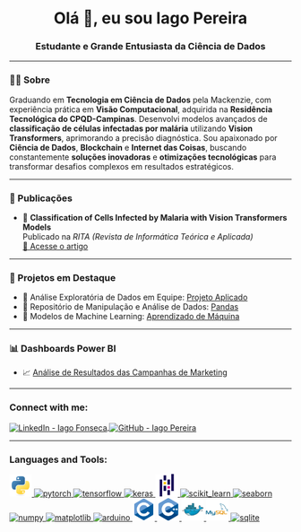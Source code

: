 <h1 align="center">Olá 👋, eu sou Iago Pereira</h1>
<h3 align="center">Estudante e Grande Entusiasta da Ciência de Dados</h3>

---

### 🧑‍💼 Sobre

Graduando em **Tecnologia em Ciência de Dados** pela Mackenzie, com experiência prática em **Visão Computacional**, adquirida na **Residência Tecnológica do CPQD-Campinas**. Desenvolvi modelos avançados de **classificação de células infectadas por malária** utilizando **Vision Transformers**, aprimorando a precisão diagnóstica.  Sou apaixonado por **Ciência de Dados**, **Blockchain** e **Internet das Coisas**, buscando constantemente **soluções inovadoras** e **otimizações tecnológicas** para transformar desafios complexos em resultados estratégicos.

---

### 📄 Publicações

- 🧬 **Classification of Cells Infected by Malaria with Vision Transformers Models**  
  Publicado na *RITA (Revista de Informática Teórica e Aplicada)*  
  [🔗 Acesse o artigo](https://seer.ufrgs.br/index.php/rita/article/view/143548)

---

### 💼 Projetos em Destaque

- 🔬 Análise Exploratória de Dados em Equipe: [Projeto Aplicado](https://github.com/NaveProjetoI/Projeto-Aplicado-I)
- 🧮 Repositório de Manipulação e Análise de Dados: [Pandas](https://github.com/Iago-Pereira/pandas_2025)
- 🤖 Modelos de Machine Learning: [Aprendizado de Máquina](https://github.com/Iago-Pereira/Aprendizado-De-Maquina-I)

---

### 📊 Dashboards Power BI

- 📈 [Análise de Resultados das Campanhas de Marketing](https://app.powerbi.com/view?r=eyJrIjoiZTQ0MzdlMzAtNzg1Ni00MjM1LWJkZTctNjk2ZGZhOGNlYzA4IiwidCI6IjA4MGJjMDIzLTVlNWEtNDZmYi1iYmU4LWViNTQ4ZTk4NzNhNiJ9)

---

<h3 align="left">Connect with me:</h3>
<p align="left">
  <a href="https://www.linkedin.com/in/iago-fonseca/" target="blank">
    <img align="center" src="https://raw.githubusercontent.com/rahuldkjain/github-profile-readme-generator/master/src/images/icons/Social/linked-in-alt.svg" alt="LinkedIn - Iago Fonseca" height="30" width="40" />
  </a>
  <a href="https://github.com/Iago-Pereira" target="blank">
    <img align="center" src="https://raw.githubusercontent.com/rahuldkjain/github-profile-readme-generator/master/src/images/icons/Social/github.svg" alt="GitHub - Iago Pereira" height="30" width="40" />
  </a>
</p>

---

<h3 align="left">Languages and Tools:</h3>
<p align="left">
  <!-- Python -->
  <a href="https://www.python.org" target="_blank" rel="noreferrer">
    <img src="https://raw.githubusercontent.com/devicons/devicon/master/icons/python/python-original.svg" alt="python" width="40" height="40"/>
  </a>
  
  <!-- Python Frameworks -->
  <a href="https://pytorch.org/" target="_blank" rel="noreferrer">
    <img src="https://www.vectorlogo.zone/logos/pytorch/pytorch-icon.svg" alt="pytorch" width="40" height="40"/>
  </a>
  <a href="https://www.tensorflow.org/" target="_blank" rel="noreferrer">
    <img src="https://www.vectorlogo.zone/logos/tensorflow/tensorflow-icon.svg" alt="tensorflow" width="40" height="40"/>
  </a>
  <a href="https://keras.io/" target="_blank" rel="noreferrer">
    <img src="https://upload.wikimedia.org/wikipedia/commons/a/ae/Keras_logo.svg" alt="keras" width="40" height="40"/>
  </a>

  <!-- Principais bibliotecas Python para Ciência de Dados -->
  <a href="https://pandas.pydata.org/" target="_blank" rel="noreferrer">
    <img src="https://raw.githubusercontent.com/devicons/devicon/2ae2a900d2f041da66e950e4d48052658d850630/icons/pandas/pandas-original.svg" alt="pandas" width="40" height="40"/>
  </a>
  <a href="https://scikit-learn.org/" target="_blank" rel="noreferrer">
    <img src="https://upload.wikimedia.org/wikipedia/commons/0/05/Scikit_learn_logo_small.svg" alt="scikit_learn" width="40" height="40"/>
  </a>
  <a href="https://seaborn.pydata.org/" target="_blank" rel="noreferrer">
    <img src="https://seaborn.pydata.org/_images/logo-mark-lightbg.svg" alt="seaborn" width="40" height="40"/>
  </a>
  <a href="https://numpy.org/" target="_blank" rel="noreferrer">
    <img src="https://upload.wikimedia.org/wikipedia/commons/3/31/NumPy_logo_2020.svg" alt="numpy" width="40" height="40"/>
  </a>
  <a href="https://matplotlib.org/" target="_blank" rel="noreferrer">
    <img src="https://upload.wikimedia.org/wikipedia/commons/8/84/Matplotlib_icon.svg" alt="matplotlib" width="40" height="40"/>
  </a>

  <!-- Arduino -->
  <a href="https://www.arduino.cc/" target="_blank" rel="noreferrer">
    <img src="https://cdn.worldvectorlogo.com/logos/arduino-1.svg" alt="arduino" width="40" height="40"/>
  </a>

  <!-- C e C++ -->
  <a href="https://www.w3schools.com/c/" target="_blank" rel="noreferrer">
    <img src="https://raw.githubusercontent.com/devicons/devicon/master/icons/c/c-original.svg" alt="c" width="40" height="40"/>
  </a>
  <a href="https://www.w3schools.com/cpp/" target="_blank" rel="noreferrer">
    <img src="https://raw.githubusercontent.com/devicons/devicon/master/icons/cplusplus/cplusplus-original.svg" alt="cplusplus" width="40" height="40"/>
  </a>

  <!-- Docker -->
  <a href="https://www.docker.com/" target="_blank" rel="noreferrer">
    <img src="https://raw.githubusercontent.com/devicons/devicon/master/icons/docker/docker-original.svg" alt="docker" width="40" height="40"/>
  </a>

  <!-- SQL Tools -->
  <a href="https://www.mysql.com/" target="_blank" rel="noreferrer">
    <img src="https://raw.githubusercontent.com/devicons/devicon/master/icons/mysql/mysql-original-wordmark.svg" alt="mysql" width="40" height="40"/>
  </a>
  <a href="https://www.sqlite.org/" target="_blank" rel="noreferrer">
    <img src="https://www.vectorlogo.zone/logos/sqlite/sqlite-icon.svg" alt="sqlite" width="40" height="40"/>
  </a>
</p>
